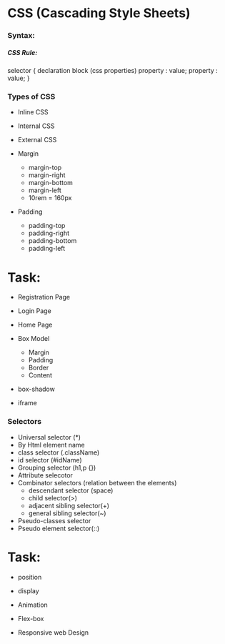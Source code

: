 # CSS (Cascading Style Sheets)


### Syntax:

##### CSS Rule:

 selector {
     declaration block (css properties)
     property : value;
     property : value;
 }

### Types of CSS

+ Inline CSS
+ Internal CSS
+ External CSS


+ Margin
    + margin-top
    + margin-right
    + margin-bottom
    + margin-left
    + 10rem = 160px

+ Padding
    + padding-top
    + padding-right
    + padding-bottom
    + padding-left



Task:
=====

+ Registration Page
+ Login Page
+ Home Page


+ Box Model

    + Margin
    + Padding
    + Border
    + Content

+ box-shadow
+ iframe
### Selectors

+ Universal selector (*)
+ By Html element name
+ class selector (.className)
+ id selector (#idName)
+ Grouping selector (h1,p {})
+ Attribute selecotor
+ Combinator selectors  (relation between the elements)
    + descendant selector (space)
    + child selector(>)
    + adjacent sibling selector(+)
    + general sibling selector(~)
+ Pseudo-classes selector
+ Pseudo element selector(::)

Task:
=====


+ position
+ display

+ Animation
+ Flex-box
+ Responsive web Design

